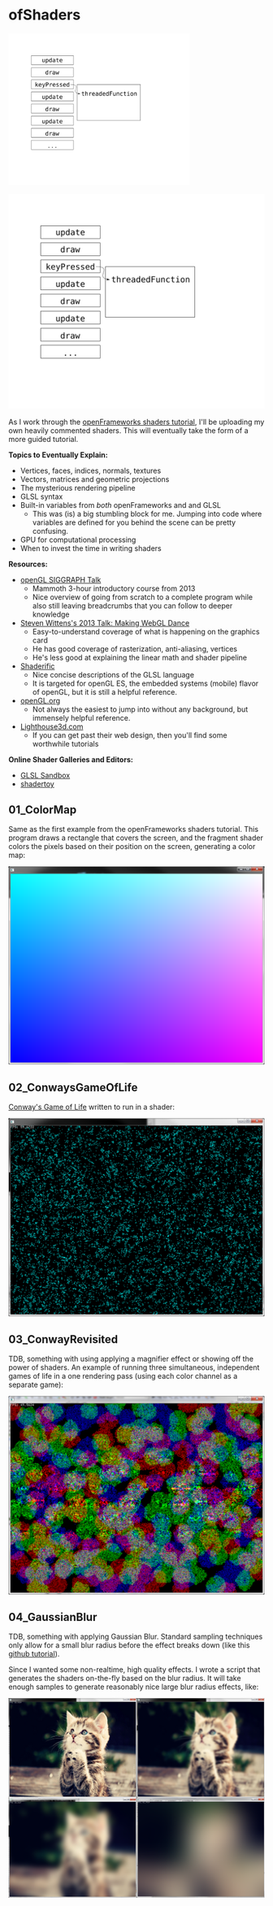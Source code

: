 # ofShaders #

<img src="simple_thread.svg" height="300"/>

![test](./simple_thread.svg)

As I work through the [openFrameworks shaders tutorial](http://openframeworks.cc/tutorials/graphics/shaders.html), I'll be uploading my own heavily commented shaders.  This will eventually take the form of a more guided tutorial.


**Topics to Eventually Explain:**

- Vertices, faces, indices, normals, textures
- Vectors, matrices and geometric projections
- The mysterious rendering pipeline
- GLSL syntax
- Built-in variables from *both* openFrameworks and and GLSL
	- This was (is) a big stumbling block for me.  Jumping into code where variables are defined for you behind the scene can be pretty confusing.
- GPU for computational processing 
- When to invest the time in writing shaders
 

**Resources:**

- [openGL SIGGRAPH Talk](https://www.youtube.com/watch?v=T8gjVbn8VBk)
	- Mammoth 3-hour introductory course from 2013 
	- Nice overview of going from scratch to a complete program while also still leaving breadcrumbs that you can follow to deeper knowledge
- [Steven Wittens's 2013 Talk: Making WebGL Dance](https://www.youtube.com/watch?v=GNO_CYUjMK8)
	- Easy-to-understand coverage of what is happening on the graphics card
	- He has good coverage of rasterization, anti-aliasing, vertices
	- He's less good at explaining the linear math and shader pipeline 
- [Shaderific](http://www.shaderific.com/glsl/) 
	- Nice concise descriptions of the GLSL language
	- It is targeted for openGL ES, the embedded systems (mobile) flavor of openGL, but it is still a helpful reference.
- [openGL.org](https://www.opengl.org/wiki/Rendering_Pipeline_Overview)
	- Not always the easiest to jump into without any background, but immensely helpful reference.
- [Lighthouse3d.com](http://www.lighthouse3d.com/tutorials/glsl-core-tutorial/) 
	- If you can get past their web design, then you'll find some worthwhile tutorials

**Online Shader Galleries and Editors:**

- [GLSL Sandbox](http://glsl.heroku.com/)
- [shadertoy](https://www.shadertoy.com/)


## 01_ColorMap ##

Same as the first example from the openFrameworks shaders tutorial.  This program draws a rectangle that covers the screen, and the fragment shader colors the pixels based on their position on the screen, generating a color map: 

![01_ColorMap](./01_ColorMap_Result.png "Results from 01_ColorMap")

## 02_ConwaysGameOfLife ##

[Conway's Game of Life](http://en.wikipedia.org/wiki/Conway's_Game_of_Life) written to run in a shader:

![02_ConwaysGameOfLife](./02_ConwaysGameOfLife_Result.png "Results from 02_ConwaysGameOfLife")

## 03_ConwayRevisited ##

TDB, something with using applying a magnifier effect or showing off the power of shaders.  An example of running three simultaneous, independent games of life in a one rendering pass (using each color channel as a separate game):

![03_ConwayRevisited](./03_ConwayRevisited_Result.png "Results from 03_ConwayRevisited")


## 04_GaussianBlur ##

TDB, something with applying Gaussian Blur.  Standard sampling techniques only allow for a small blur radius before the effect breaks down (like this [github tutorial](https://github.com/mattdesl/lwjgl-basics/wiki/ShaderLesson5)).

Since I wanted some non-realtime, high quality effects.  I wrote a script that generates the shaders on-the-fly based on the blur radius.  It will take enough samples to generate reasonably nice large blur radius effects, like:

![04_GaussianBlur](./04_GaussianBlur_Result.png "Results from 04_GaussianBlur")
